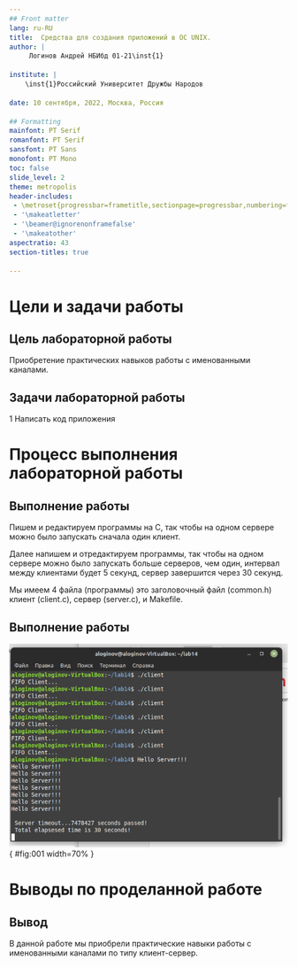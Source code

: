 ```yaml
---
## Front matter
lang: ru-RU
title:  Средства для создания приложений в ОС UNIX.
author: |
	 Логинов Андрей НБИбд 01-21\inst{1}

institute: |
	\inst{1}Российский Университет Дружбы Народов

date: 10 сентября, 2022, Москва, Россия

## Formatting
mainfont: PT Serif
romanfont: PT Serif
sansfont: PT Sans
monofont: PT Mono
toc: false
slide_level: 2
theme: metropolis
header-includes: 
 - \metroset{progressbar=frametitle,sectionpage=progressbar,numbering=fraction}
 - '\makeatletter'
 - '\beamer@ignorenonframefalse'
 - '\makeatother'
aspectratio: 43
section-titles: true

---
```


# Цели и задачи работы

## Цель лабораторной работы

Приобретение практических навыков работы с именованными каналами.

## Задачи лабораторной работы

1 Написать код приложения

# Процесс выполнения лабораторной работы

## Выполнение работы

Пишем и редактируем программы на С, так чтобы на одном сервере можно было запускать сначала один клиент.

Далее напишем и отредактируем программы, так чтобы на одном сервере можно было запускать больше серверов, чем один, интервал между клиентами будет 5 секунд, сервер завершится через 30 секунд.

Мы имеем 4 файла (программы) это заголовочный файл (common.h) клиент (client.c), сервер (server.c), и Makefile. 

## Выполнение работы

![Запуск клиента и сервера](image/01.png){ #fig:001 width=70% }

# Выводы по проделанной работе

## Вывод

В данной работе мы приобрели практические навыки работы с именованными каналами по типу клиент-сервер. 